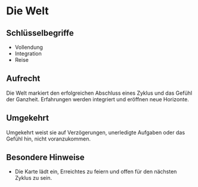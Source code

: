 # Die Welt

## Schlüsselbegriffe
- Vollendung
- Integration
- Reise

## Aufrecht
Die Welt markiert den erfolgreichen Abschluss eines Zyklus und das Gefühl der Ganzheit. Erfahrungen werden integriert und eröffnen neue Horizonte.

## Umgekehrt
Umgekehrt weist sie auf Verzögerungen, unerledigte Aufgaben oder das Gefühl hin, nicht voranzukommen.

## Besondere Hinweise
- Die Karte lädt ein, Erreichtes zu feiern und offen für den nächsten Zyklus zu sein.
